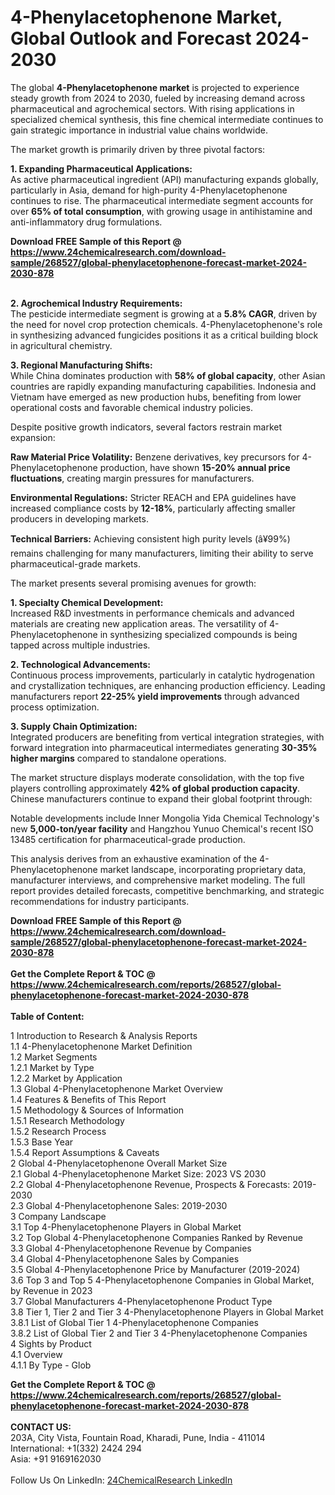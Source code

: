 <h1>4-Phenylacetophenone Market, Global Outlook and Forecast 2024-2030</h1><p>The global <strong>4-Phenylacetophenone market</strong> is projected to experience steady growth from 2024 to 2030, fueled by increasing demand across pharmaceutical and agrochemical sectors. With rising applications in specialized chemical synthesis, this fine chemical intermediate continues to gain strategic importance in industrial value chains worldwide.</p><p>The market growth is primarily driven by three pivotal factors:</p><p><strong>1. Expanding Pharmaceutical Applications:</strong><br>
As active pharmaceutical ingredient (API) manufacturing expands globally, particularly in Asia, demand for high-purity 4-Phenylacetophenone continues to rise. The pharmaceutical intermediate segment accounts for over <strong>65% of total consumption</strong>, with growing usage in antihistamine and anti-inflammatory drug formulations.</p><div><b>Download FREE Sample of this Report @ 
            <a href="https://www.24chemicalresearch.com/download-sample/268527/global-phenylacetophenone-forecast-market-2024-2030-878">
            https://www.24chemicalresearch.com/download-sample/268527/global-phenylacetophenone-forecast-market-2024-2030-878</a></b></div><br><p><strong>2. Agrochemical Industry Requirements:</strong><br>
The pesticide intermediate segment is growing at a <strong>5.8% CAGR</strong>, driven by the need for novel crop protection chemicals. 4-Phenylacetophenone's role in synthesizing advanced fungicides positions it as a critical building block in agricultural chemistry.</p><p><strong>3. Regional Manufacturing Shifts:</strong><br>
While China dominates production with <strong>58% of global capacity</strong>, other Asian countries are rapidly expanding manufacturing capabilities. Indonesia and Vietnam have emerged as new production hubs, benefiting from lower operational costs and favorable chemical industry policies.</p><p>Despite positive growth indicators, several factors restrain market expansion:</p><p><strong>Raw Material Price Volatility:</strong> Benzene derivatives, key precursors for 4-Phenylacetophenone production, have shown <strong>15-20% annual price fluctuations</strong>, creating margin pressures for manufacturers.</p><p><strong>Environmental Regulations:</strong> Stricter REACH and EPA guidelines have increased compliance costs by <strong>12-18%</strong>, particularly affecting smaller producers in developing markets.</p><p><strong>Technical Barriers:</strong> Achieving consistent high purity levels (â¥99%) remains challenging for many manufacturers, limiting their ability to serve pharmaceutical-grade markets.</p><p>The market presents several promising avenues for growth:</p><p><strong>1. Specialty Chemical Development:</strong><br>
Increased R&amp;D investments in performance chemicals and advanced materials are creating new application areas. The versatility of 4-Phenylacetophenone in synthesizing specialized compounds is being tapped across multiple industries.</p><p><strong>2. Technological Advancements:</strong><br>
Continuous process improvements, particularly in catalytic hydrogenation and crystallization techniques, are enhancing production efficiency. Leading manufacturers report <strong>22-25% yield improvements</strong> through advanced process optimization.</p><p><strong>3. Supply Chain Optimization:</strong><br>
Integrated producers are benefiting from vertical integration strategies, with forward integration into pharmaceutical intermediates generating <strong>30-35% higher margins</strong> compared to standalone operations.</p><p>The market structure displays moderate consolidation, with the top five players controlling approximately <strong>42% of global production capacity</strong>. Chinese manufacturers continue to expand their global footprint through:</p><p>Notable developments include Inner Mongolia Yida Chemical Technology's new <strong>5,000-ton/year facility</strong> and Hangzhou Yunuo Chemical's recent ISO 13485 certification for pharmaceutical-grade production.</p><p>This analysis derives from an exhaustive examination of the 4-Phenylacetophenone market landscape, incorporating proprietary data, manufacturer interviews, and comprehensive market modeling. The full report provides detailed forecasts, competitive benchmarking, and strategic recommendations for industry participants.</p><div><b>Download FREE Sample of this Report @ 
            <a href="https://www.24chemicalresearch.com/download-sample/268527/global-phenylacetophenone-forecast-market-2024-2030-878">
            https://www.24chemicalresearch.com/download-sample/268527/global-phenylacetophenone-forecast-market-2024-2030-878</a></b></div><br><div><b>Get the Complete Report & TOC @ 
            <a href="https://www.24chemicalresearch.com/reports/268527/global-phenylacetophenone-forecast-market-2024-2030-878">
            https://www.24chemicalresearch.com/reports/268527/global-phenylacetophenone-forecast-market-2024-2030-878</a></b></div><br>
            <b>Table of Content:</b><p>1 Introduction to Research & Analysis Reports<br />
    1.1 4-Phenylacetophenone Market Definition<br />
    1.2 Market Segments<br />
        1.2.1 Market by Type<br />
        1.2.2 Market by Application<br />
    1.3 Global 4-Phenylacetophenone Market Overview<br />
    1.4 Features & Benefits of This Report<br />
    1.5 Methodology & Sources of Information<br />
        1.5.1 Research Methodology<br />
        1.5.2 Research Process<br />
        1.5.3 Base Year<br />
        1.5.4 Report Assumptions & Caveats<br />
2 Global 4-Phenylacetophenone Overall Market Size<br />
    2.1 Global 4-Phenylacetophenone Market Size: 2023 VS 2030<br />
    2.2 Global 4-Phenylacetophenone Revenue, Prospects & Forecasts: 2019-2030<br />
    2.3 Global 4-Phenylacetophenone Sales: 2019-2030<br />
3 Company Landscape<br />
    3.1 Top 4-Phenylacetophenone Players in Global Market<br />
    3.2 Top Global 4-Phenylacetophenone Companies Ranked by Revenue<br />
    3.3 Global 4-Phenylacetophenone Revenue by Companies<br />
    3.4 Global 4-Phenylacetophenone Sales by Companies<br />
    3.5 Global 4-Phenylacetophenone Price by Manufacturer (2019-2024)<br />
    3.6 Top 3 and Top 5 4-Phenylacetophenone Companies in Global Market, by Revenue in 2023<br />
    3.7 Global Manufacturers 4-Phenylacetophenone Product Type<br />
    3.8 Tier 1, Tier 2 and Tier 3 4-Phenylacetophenone Players in Global Market<br />
        3.8.1 List of Global Tier 1 4-Phenylacetophenone Companies<br />
        3.8.2 List of Global Tier 2 and Tier 3 4-Phenylacetophenone Companies<br />
4 Sights by Product<br />
    4.1 Overview<br />
        4.1.1 By Type - Glob</p><div><b>Get the Complete Report & TOC @ 
            <a href="https://www.24chemicalresearch.com/reports/268527/global-phenylacetophenone-forecast-market-2024-2030-878">
            https://www.24chemicalresearch.com/reports/268527/global-phenylacetophenone-forecast-market-2024-2030-878</a></b></div><br><b>CONTACT US:</b><br>
            203A, City Vista, Fountain Road, Kharadi, Pune, India - 411014<br>
            International: +1(332) 2424 294<br>
            Asia: +91 9169162030 <br><br>
            Follow Us On LinkedIn: <a href="https://www.linkedin.com/company/24chemicalresearch/">24ChemicalResearch LinkedIn</a>